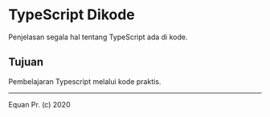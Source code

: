 # TypeScript Dikode

Penjelasan segala hal tentang TypeScript ada di kode.

## Tujuan

Pembelajaran Typescript melalui kode praktis.

---

Equan Pr. (c) 2020